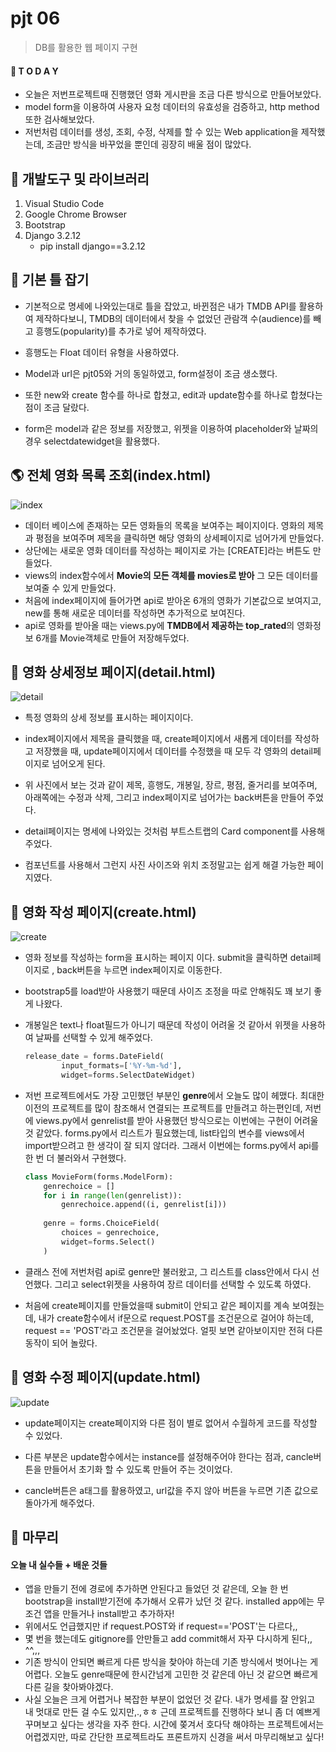 # pjt 06

> DB를 활용한 웹 페이지 구현



#### 🧐 T O D A Y

- 오늘은 저번프로젝트때 진행했던 영화 게시판을 조금 다른 방식으로 만들어보았다.
- model form을 이용하여 사용자 요청 데이터의 유효성을 검증하고, http method또한 검사해보았다.
- 저번처럼 데이터를 생성, 조회, 수정, 삭제를 할 수 있는 Web application을 제작했는데, 조금만 방식을 바꾸었을 뿐인데 굉장히 배울 점이 많았다.





## 🧱 개발도구 및 라이브러리

1. Visual Studio Code
2. Google Chrome Browser
3. Bootstrap
4. Django 3.2.12 
   - pip install django==3.2.12



## 🔨 기본 틀 잡기

- 기본적으로 명세에 나와있는대로 틀을 잡았고, 바뀐점은 내가 TMDB API를 활용하여 제작하다보니, TMDB의 데이터에서 찾을 수 없었던 관람객 수(audience)를 빼고 흥행도(popularity)를 추가로 넣어 제작하였다.
- 흥행도는 Float 데이터 유형을 사용하였다.

- Model과  url은 pjt05와 거의 동일하였고, form설정이 조금 생소했다.
- 또한 new와 create 함수를 하나로 합쳤고, edit과 update함수를 하나로 합쳤다는 점이 조금 달랐다.
- form은 model과 같은 정보를 저장했고, 위젯을 이용하여 placeholder와 날짜의 경우 selectdatewidget을 활용했다. 





## 🌎 전체 영화 목록 조회(index.html)

![index](README.assets/index-16494275418191.PNG)

- 데이터 베이스에 존재하는 모든 영화들의 목록을 보여주는 페이지이다. 영화의 제목과 평점을 보여주며 제목을 클릭하면 해당 영화의 상세페이지로 넘어가게 만들었다.
- 상단에는 새로운 영화 데이터를 작성하는 페이지로 가는 [CREATE]라는 버튼도 만들었다.
- views의 index함수에서 **Movie의 모든 객체를 movies로 받아** 그 모든 데이터를 보여줄 수 있게 만들었다.
- 처음에 index페이지에 들어가면 api로 받아온 6개의 영화가 기본값으로 보여지고, new를 통해 새로운 데이터를 작성하면 추가적으로 보여진다.
- api로 영화를 받아올 때는 views.py에 **TMDB에서 제공하는 top_rated**의 영화정보 6개를 Movie객체로 만들어 저장해두었다.





## 🌈 영화 상세정보 페이지(detail.html)

![detail](README.assets/detail-16494276762622.PNG)

- 특정 영화의 상세 정보를 표시하는 페이지이다.

- index페이지에서 제목을 클릭했을 때, create페이지에서 새롭게 데이터를 작성하고 저장했을 때, update페이지에서 데이터를 수정했을 때 모두 각 영화의 detail페이지로 넘어오게 된다.

- 위 사진에서 보는 것과 같이 제목, 흥행도, 개봉일, 장르, 평점, 줄거리를 보여주며, 아래쪽에는 수정과 삭제, 그리고 index페이지로 넘어가는 back버튼을 만들어 주었다.

- detail페이지는 명세에 나와있는 것처럼 부트스트랩의 Card component를 사용해 주었다.

- 컴포넌트를 사용해서 그런지 사진 사이즈와 위치 조정말고는 쉽게 해결 가능한 페이지였다.

  



## 🌟 영화 작성 페이지(create.html)

![create](README.assets/create-16494278279203.PNG)

- 영화 정보를 작성하는 form을 표시하는 페이지 이다. submit을 클릭하면 detail페이지로 , back버튼을 누르면 index페이지로 이동한다.

- bootstrap5를 load받아 사용했기 때문데 사이즈 조정을 따로 안해줘도 꽤 보기 좋게 나왔다.

- 개봉일은 text나 float필드가 아니기 때문데 작성이 어려울 것 같아서 위젯을 사용하여 날짜를 선택할 수 있게 해주었다.

  ```python
  release_date = forms.DateField(
          input_formats=['%Y-%m-%d'],
          widget=forms.SelectDateWidget)
  ```

  

- 저번 프로젝트에서도  가장 고민했던 부분인 **genre**에서 오늘도 많이 헤맸다. 최대한 이전의 프로젝트를 많이 참조해서 연결되는 프로젝트를 만들려고 하는편인데, 저번에 views.py에서 genrelist를 받아 사용했던 방식으로는 이번에는 구현이 어려울 것 같았다. forms.py에서 리스트가 필요했는데, list타입의 변수를 views에서 import받으려고 한 생각이 잘 되지 않더라. 그래서 이번에는 forms.py에서 api를 한 번 더 불러와서 구현했다.

  ```python
  class MovieForm(forms.ModelForm):
      genrechoice = []
      for i in range(len(genrelist)):
          genrechoice.append((i, genrelist[i]))
      
      genre = forms.ChoiceField(
          choices = genrechoice,
          widget=forms.Select()
      )
  ```

- 클래스 전에 저번처럼 api로 genre만 불러왔고, 그 리스트를 class안에서 다시 선언했다. 그리고 select위젯을 사용하여 장르 데이터를 선택할 수 있도록 하였다.

- 처음에 create페이지를 만들었을때 submit이 안되고 같은 페이지를 계속 보여줬는데, 내가 create함수에서 if문으로 request.POST를 조건문으로 걸어야 하는데, request == 'POST'라고 조건문을 걸어놨었다. 얼핏 보면 같아보이지만 전혀 다른 동작이 되어 놀랐다.





## 🚀 영화 수정 페이지(update.html)

![update](README.assets/update-16494284667864.PNG)

- update페이지는 create페이지와 다른 점이 별로 없어서 수월하게 코드를 작성할 수 있었다. 

- 다른 부분은 update함수에서는 instance를 설정해주어야 한다는 점과, cancle버튼을 만들어서 초기화 할 수 있도록 만들어 주는 것이었다.

- cancle버튼은 a태그를 활용하였고,  url값을 주지 않아 버튼을 누르면 기존 값으로 돌아가게 해주었다.

  



## 💫 마무리

#### 오늘 내 실수들 + 배운 것들

- 앱을 만들기 전에 경로에 추가하면 안된다고 들었던 것 같은데, 오늘 한 번 bootstrap을 install받기전에 추가해서 오류가 났던 것 같다. installed app에는 무조건 앱을 만들거나 install받고 추가하자!
- 위에서도 언급했지만 if  request.POST와 if  request=='POST'는 다르다,,
- 몇 번을 했는데도 gitignore를 안만들고 add commit해서 자꾸 다시하게 된다,, ^^,,,
- 기존 방식이 안되면 빠르게 다른 방식을 찾아야 하는데 기존 방식에서 벗어나는 게 어렵다. 오늘도 genre때문에 한시간넘게 고민한 것 같은데 아닌 것 같으면 빠르게 다른 길을 찾아봐야겠다.
- 사실 오늘은 크게 어렵거나 복잡한 부분이 없었던 것 같다. 내가 명세를 잘 안읽고 내 멋대로 만든 걸 수도 있지만,.,ㅎㅎ 근데 프로젝트를 진행하다 보니 좀 더 예쁘게 꾸며보고 싶다는 생각을 자주 한다. 시간에 쫒겨서 호다닥 해야하는 프로젝트에서는 어렵겠지만, 따로 간단한 프로젝트라도 프론트까지 신경을 써서 마무리해보고 싶다!